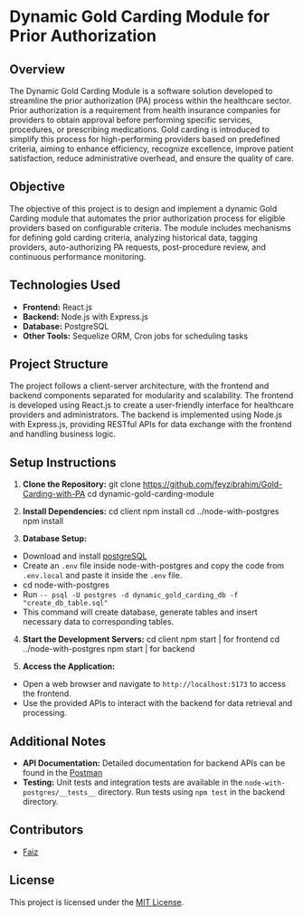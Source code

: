 # Dynamic Gold Carding Module for Prior Authorization

## Overview

The Dynamic Gold Carding Module is a software solution developed to streamline the prior authorization (PA) process within the healthcare sector. Prior authorization is a requirement from health insurance companies for providers to obtain approval before performing specific services, procedures, or prescribing medications. Gold carding is introduced to simplify this process for high-performing providers based on predefined criteria, aiming to enhance efficiency, recognize excellence, improve patient satisfaction, reduce administrative overhead, and ensure the quality of care.

## Objective

The objective of this project is to design and implement a dynamic Gold Carding module that automates the prior authorization process for eligible providers based on configurable criteria. The module includes mechanisms for defining gold carding criteria, analyzing historical data, tagging providers, auto-authorizing PA requests, post-procedure review, and continuous performance monitoring.

## Technologies Used

- **Frontend:** React.js
- **Backend:** Node.js with Express.js
- **Database:** PostgreSQL
- **Other Tools:** Sequelize ORM, Cron jobs for scheduling tasks

## Project Structure

The project follows a client-server architecture, with the frontend and backend components separated for modularity and scalability. The frontend is developed using React.js to create a user-friendly interface for healthcare providers and administrators. The backend is implemented using Node.js with Express.js, providing RESTful APIs for data exchange with the frontend and handling business logic.

## Setup Instructions

1. **Clone the Repository:**
   git clone https://github.com/feyzibrahim/Gold-Carding-with-PA
   cd dynamic-gold-carding-module

2. **Install Dependencies:**
   cd client
   npm install
   cd ../node-with-postgres
   npm install

3. **Database Setup:**

- Download and install [postgreSQL](https://www.postgresql.org/download/)
- Create an `.env` file inside node-with-postgres and copy the code from `.env.local` and paste it inside the `.env` file.
- cd node-with-postgres
- Run `-- psql -U postgres -d dynamic_gold_carding_db -f "create_db_table.sql"`
- This command will create database, generate tables and insert necessary data to corresponding tables.

4. **Start the Development Servers:**
   cd client
   npm start | for frontend
   cd ../node-with-postgres
   npm start | for backend

5. **Access the Application:**

- Open a web browser and navigate to `http://localhost:5173` to access the frontend.
- Use the provided APIs to interact with the backend for data retrieval and processing.

## Additional Notes

- **API Documentation:** Detailed documentation for backend APIs can be found in the [Postman](https://www.postman.com/research-candidate-11889234/workspace/gold-carding-pv/collection/25431562-2a85af3f-24d1-4b14-8ed7-4f87fb6ddd02?action=share&creator=25431562)
- **Testing:** Unit tests and integration tests are available in the `node-with-postgres/__tests__` directory. Run tests using `npm test` in the backend directory.

## Contributors

- [Faiz](https://github.com/feyzibrahim)

## License

This project is licensed under the [MIT License](LICENSE).
